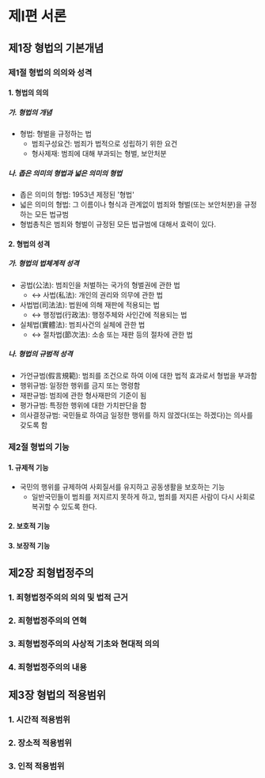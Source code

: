 # 제I편 서론

## 제1장 형법의 기본개념

### 제1절 형법의 의의와 성격

#### 1. 형법의 의의

##### 가. 형법의 개념

- 형법: 형벌을 규정하는 법
  - 범죄구성요건: 범죄가 법적으로 성립하기 위한 요건
  - 형사제재: 범죄에 대해 부과되는 형벌, 보안처분

##### 나. 좁은 의미의 형법과 넓은 의미의 형법

- 좁은 의미의 형법: 1953년 제정된 '형법'
- 넓은 의미의 형법: 그 이름이나 형식과 관계없이 범죄와 형벌(또는 보안처분)을 규정하는 모든 법규범
- 형법총칙은 범죄와 형벌이 규정된 모든 법규범에 대해서 효력이 있다.

#### 2. 형법의 성격

##### 가. 형법의 법체계적 성격

- 공법(公法): 범죄인을 처벌하는 국가의 형벌권에 관한 법
  - ↔ 사법(私法): 개인의 권리와 의무에 관한 법
- 사법법(司法法): 법원에 의해 재판에 적용되는 법
  - ↔ 행정법(行政法): 행정주체와 사인간에 적용되는 법
- 실체법(實體法): 범죄사건의 실체에 관한 법
  - ↔ 절차법(節次法): 소송 또는 재판 등의 절차에 관한 법

##### 나. 형법의 규범적 성격

- 가언규범(假言規範): 범죄를 조건으로 하여 이에 대한 법적 효과로서 형법을 부과함
- 행위규범: 일정한 행위를 금지 또는 명령함
- 재판규범: 범죄에 관한 형사재판의 기준이 됨
- 평가규범: 특정한 행위에 대한 가치판단을 함
- 의사결정규범: 국민들로 하여금 일정한 행위를 하지 않겠다(또는 하겠다)는 의사를 갖도록 함

### 제2절 형법의 기능

#### 1. 규제적 기능

- 국민의 행위를 규제하여 사회질서를 유지하고 공동생활을 보호하는 기능
  - 일반국민들이 범죄를 저지르지 못하게 하고, 범죄를 저지른 사람이 다시 사회로 복귀할 수 있도록 한다.

#### 2. 보호적 기능



#### 3. 보장적 기능


## 제2장 죄형법정주의

### 1. 죄형법정주의의 의의 및 법적 근거

### 2. 죄형법정주의의 연혁

### 3. 죄형법정주의의 사상적 기초와 현대적 의의

### 4. 죄형법정주의의 내용

## 제3장 형법의 적용범위

### 1. 시간적 적용범위

### 2. 장소적 적용범위

### 3. 인적 적용범위
